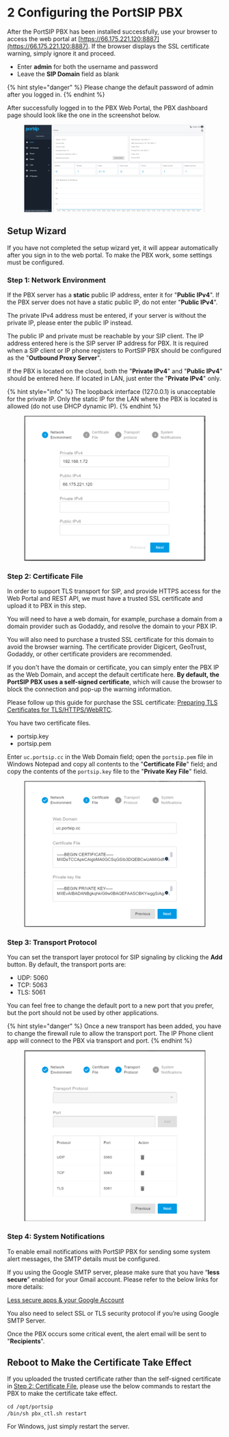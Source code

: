 # 2 Configuring the PortSIP PBX

After the PortSIP PBX has been installed successfully, use your browser to access the web portal at [https://66.175.221.120:8887](https://66.175.221.120:8887). If the browser displays the SSL certificate warning, simply ignore it and proceed.

* Enter **admin** for both the username and password
* Leave the **SIP Domain** field as blank

{% hint style="danger" %}
Please change the default password of admin after you logged in.
{% endhint %}

After successfully logged in to the PBX Web Portal, the PBX dashboard page should look like the one in the screenshot below.

<figure><img src="../.gitbook/assets/pbx_admin_portal.png" alt=""><figcaption></figcaption></figure>

## Setup Wizard

If you have not completed the setup wizard yet, it will appear automatically after you sign in to the web portal. To make the PBX work, some settings must be configured.

### Step 1: Network Environment

If the PBX server has a **static** public IP address, enter it for "**Public IPv4**". If the PBX server does not have a static public IP, do not enter "**Public IPv4**".

The private IPv4 address must be entered, if your server is without the private IP, please enter the public IP instead.&#x20;

The public IP and private must be reachable by your SIP client. The IP address entered here is the SIP server IP address for PBX. It is required when a SIP client or IP phone registers to PortSIP PBX should be configured as the "**Outbound Proxy Server**".

If the PBX is located on the cloud, both the "**Private IPv4**" and  "**Public IPv4**" should be entered here. If located in LAN, just enter the "**Private IPv4**" only.

{% hint style="info" %}
The loopback interface (127.0.0.1) is unacceptable for the private IP. Only the static IP for the LAN where the PBX is located is allowed (do not use DHCP dynamic IP).&#x20;
{% endhint %}

<figure><img src="../.gitbook/assets/setup_wizard_1.png" alt=""><figcaption></figcaption></figure>

### Step 2: Certificate File

In order to support TLS transport for SIP, and provide HTTPS access for the Web Portal and REST API, we must have a trusted SSL certificate and upload it to PBX in this step.

You will need to have a web domain, for example, purchase a domain from a domain provider such as Godaddy, and resolve the domain to your PBX IP.

You will also need to purchase a trusted SSL certificate for this domain to avoid the browser warning. The certificate provider Digicert, GeoTrust, Godaddy, or other certificate providers are recommended.&#x20;

If you don't have the domain or certificate, you can simply enter the PBX IP as the Web Domain, and accept the default certificate here. **By default, the PortSIP PBX uses a self-signed certificate**, which will cause the browser to block the connection and pop-up the warning information.

Please follow up this guide for purchase the SSL certificate: [Preparing TLS Certificates for TLS/HTTPS/WebRTC](certificates-for-tls-https-webrtc/).

You have two certificate files.

* portsip.key
* portsip.pem

Enter `uc.portsip.cc` in the Web Domain field; open the `portsip.pem` file in Windows Notepad and copy all contents to the "**Certificate File**" field; and copy the contents of the `portsip.key` file to the "**Private Key File**" field.&#x20;

<figure><img src="../.gitbook/assets/setup_wizard_2.png" alt=""><figcaption></figcaption></figure>

### Step 3: Transport Protocol

You can set the transport layer protocol for SIP signaling by clicking the **Add** button. By default, the transport ports are:

* UDP: 5060
* TCP: 5063
* TLS: 5061

You can feel free to change the default port to a new port that you prefer, but the port should not be used by other applications.

{% hint style="danger" %}
Once a new transport has been added, you have to change the firewall rule to allow the transport port. The IP Phone client app will connect to the PBX via transport and port.
{% endhint %}

<figure><img src="../.gitbook/assets/setup_wizard_3.png" alt=""><figcaption></figcaption></figure>

### Step 4: System Notifications

To enable email notifications with PortSIP PBX for sending some system alert messages, the SMTP details must be configured.

If you using the Google SMTP server, please make sure that you have “**less secure**” enabled for your Gmail account. Please refer to the below links for more details:&#x20;

[Less secure apps & your Google Account ](https://support.google.com/accounts/answer/6010255?hl=en)

You also need to select SSL or TLS security protocol if you’re using Google SMTP Server.

Once the PBX occurs some critical event, the alert email will be sent to "**Recipients**".

## Reboot to Make the Certificate Take Effect

If you uploaded the trusted certificate rather than the self-signed certificate in [Step 2: Certificate File](2-configuring-the-portsip-pbx.md#step-2-certificate-file), please use the below commands to restart the PBX to make the certificate take effect.

```
cd /opt/portsip
/bin/sh pbx_ctl.sh restart
```

For Windows, just simply restart the server.

